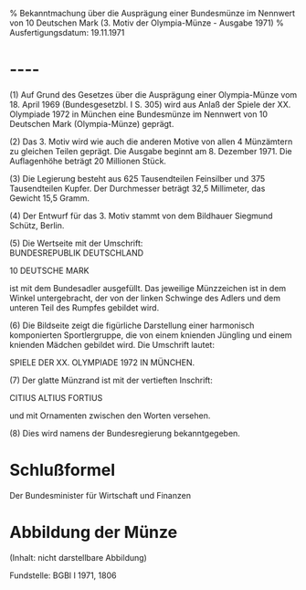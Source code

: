 % Bekanntmachung über die Ausprägung einer Bundesmünze im Nennwert von 10 Deutschen Mark (3. Motiv der Olympia-Münze - Ausgabe 1971)
% Ausfertigungsdatum: 19.11.1971
 
# ----

(1) Auf Grund des Gesetzes über die Ausprägung einer Olympia-Münze vom 18. April 1969 (Bundesgesetzbl. I S. 305) wird aus Anlaß der Spiele der XX. Olympiade 1972 in München eine Bundesmünze im Nennwert von 10 Deutschen Mark (Olympia-Münze) geprägt.

(2) Das 3. Motiv wird wie auch die anderen Motive von allen 4 Münzämtern zu gleichen Teilen geprägt. Die Ausgabe beginnt am 8. Dezember 1971. Die Auflagenhöhe beträgt 20 Millionen Stück.

(3) Die Legierung besteht aus 625 Tausendteilen Feinsilber und 375 Tausendteilen Kupfer. Der Durchmesser beträgt 32,5 Millimeter, das Gewicht 15,5 Gramm.

(4) Der Entwurf für das 3. Motiv stammt von dem Bildhauer Siegmund Schütz, Berlin.

(5) Die Wertseite mit der Umschrift:  
BUNDESREPUBLIK DEUTSCHLAND

10 DEUTSCHE MARK

ist mit dem Bundesadler ausgefüllt. Das jeweilige Münzzeichen ist in dem Winkel untergebracht, der von der linken Schwinge des Adlers und dem unteren Teil des Rumpfes gebildet wird.

(6) Die Bildseite zeigt die figürliche Darstellung einer harmonisch komponierten Sportlergruppe, die von einem knienden Jüngling und einem knienden Mädchen gebildet wird. Die Umschrift lautet:

  
SPIELE DER XX. OLYMPIADE 1972 IN MÜNCHEN.

(7) Der glatte Münzrand ist mit der vertieften Inschrift:

  
CITIUS ALTIUS FORTIUS

und mit Ornamenten zwischen den Worten versehen.

(8) Dies wird namens der Bundesregierung bekanntgegeben.

# Schlußformel

Der Bundesminister für Wirtschaft und Finanzen

# Abbildung der Münze

(Inhalt: nicht darstellbare Abbildung)  

Fundstelle: BGBl I 1971, 1806
